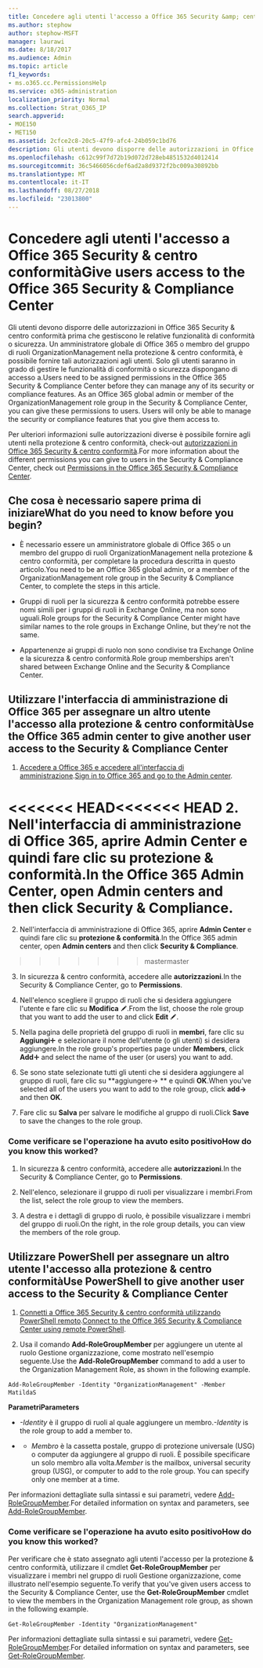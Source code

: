 ```yaml
---
title: Concedere agli utenti l'accesso a Office 365 Security &amp; centro conformità
ms.author: stephow
author: stephow-MSFT
manager: laurawi
ms.date: 8/18/2017
ms.audience: Admin
ms.topic: article
f1_keywords:
- ms.o365.cc.PermissionsHelp
ms.service: o365-administration
localization_priority: Normal
ms.collection: Strat_O365_IP
search.appverid:
- MOE150
- MET150
ms.assetid: 2cfce2c8-20c5-47f9-afc4-24b059c1bd76
description: Gli utenti devono disporre delle autorizzazioni in Office 365 Security &amp; centro conformità prima che gestiscono le relative funzionalità di conformità o sicurezza.
ms.openlocfilehash: c612c99f7d72b19d072d728eb4851532d4012414
ms.sourcegitcommit: 36c5466056cdef6ad2a8d9372f2bc009a30892bb
ms.translationtype: MT
ms.contentlocale: it-IT
ms.lasthandoff: 08/27/2018
ms.locfileid: "23013800"
---
```

# <a name="give-users-access-to-the-office-365-security-amp-compliance-center"></a><span data-ttu-id="0525b-103">Concedere agli utenti l'accesso a Office 365 Security &amp; centro conformità</span><span class="sxs-lookup"><span data-stu-id="0525b-103">Give users access to the Office 365 Security &amp; Compliance Center</span></span>

<span data-ttu-id="0525b-p101">Gli utenti devono disporre delle autorizzazioni in Office 365 Security &amp; centro conformità prima che gestiscono le relative funzionalità di conformità o sicurezza. Un amministratore globale di Office 365 o membro del gruppo di ruoli OrganizationManagement nella protezione &amp; centro conformità, è possibile fornire tali autorizzazioni agli utenti. Solo gli utenti saranno in grado di gestire le funzionalità di conformità o sicurezza dispongano di accesso a.</span><span class="sxs-lookup"><span data-stu-id="0525b-p101">Users need to be assigned permissions in the Office 365 Security &amp; Compliance Center before they can manage any of its security or compliance features. As an Office 365 global admin or member of the OrganizationManagement role group in the Security &amp; Compliance Center, you can give these permissions to users. Users will only be able to manage the security or compliance features that you give them access to.</span></span> 
  
<span data-ttu-id="0525b-107">Per ulteriori informazioni sulle autorizzazioni diverse è possibile fornire agli utenti nella protezione &amp; centro conformità, check-out [autorizzazioni in Office 365 Security &amp; centro conformità](permissions-in-the-security-and-compliance-center.md).</span><span class="sxs-lookup"><span data-stu-id="0525b-107">For more information about the different permissions you can give to users in the Security &amp; Compliance Center, check out [Permissions in the Office 365 Security &amp; Compliance Center](permissions-in-the-security-and-compliance-center.md).</span></span>
  
## <a name="what-do-you-need-to-know-before-you-begin"></a><span data-ttu-id="0525b-108">Che cosa è necessario sapere prima di iniziare</span><span class="sxs-lookup"><span data-stu-id="0525b-108">What do you need to know before you begin?</span></span>

- <span data-ttu-id="0525b-109">È necessario essere un amministratore globale di Office 365 o un membro del gruppo di ruoli OrganizationManagement nella protezione &amp; centro conformità, per completare la procedura descritta in questo articolo.</span><span class="sxs-lookup"><span data-stu-id="0525b-109">You need to be an Office 365 global admin, or a member of the OrganizationManagement role group in the Security &amp; Compliance Center, to complete the steps in this article.</span></span>
    
- <span data-ttu-id="0525b-110">Gruppi di ruoli per la sicurezza &amp; centro conformità potrebbe essere nomi simili per i gruppi di ruoli in Exchange Online, ma non sono uguali.</span><span class="sxs-lookup"><span data-stu-id="0525b-110">Role groups for the Security &amp; Compliance Center might have similar names to the role groups in Exchange Online, but they're not the same.</span></span> 
    
- <span data-ttu-id="0525b-111">Appartenenze ai gruppi di ruolo non sono condivise tra Exchange Online e la sicurezza &amp; centro conformità.</span><span class="sxs-lookup"><span data-stu-id="0525b-111">Role group memberships aren't shared between Exchange Online and the Security &amp; Compliance Center.</span></span>
    
## <a name="use-the-office-365-admin-center-to-give-another-user-access-to-the-security-amp-compliance-center"></a><span data-ttu-id="0525b-112">Utilizzare l'interfaccia di amministrazione di Office 365 per assegnare un altro utente l'accesso alla protezione &amp; centro conformità</span><span class="sxs-lookup"><span data-stu-id="0525b-112">Use the Office 365 admin center to give another user access to the Security &amp; Compliance Center</span></span>

1. <span data-ttu-id="0525b-113">[Accedere a Office 365 e accedere all'interfaccia di amministrazione](https://go.microsoft.com/fwlink/p/?LinkId=525275).</span><span class="sxs-lookup"><span data-stu-id="0525b-113">[Sign in to Office 365 and go to the Admin center](https://go.microsoft.com/fwlink/p/?LinkId=525275).</span></span>
    
<span data-ttu-id="0525b-114"><<<<<<< HEAD</span><span class="sxs-lookup"><span data-stu-id="0525b-114"><<<<<<< HEAD</span></span>
2. <span data-ttu-id="0525b-115">Nell'interfaccia di amministrazione di Office 365, aprire **Admin Center** e quindi fare clic su **protezione &amp; conformità**.</span><span class="sxs-lookup"><span data-stu-id="0525b-115">In the Office 365 Admin Center, open **Admin centers** and then click **Security &amp; Compliance**.</span></span> 
=======
2. <span data-ttu-id="0525b-116">Nell'interfaccia di amministrazione di Office 365, aprire **Admin Center** e quindi fare clic su **protezione &amp; conformità**.</span><span class="sxs-lookup"><span data-stu-id="0525b-116">In the Office 365 admin center, open **Admin centers** and then click **Security &amp; Compliance**.</span></span> 
>>>>>>> <span data-ttu-id="0525b-117">master</span><span class="sxs-lookup"><span data-stu-id="0525b-117">master</span></span>
    
3. <span data-ttu-id="0525b-118">In sicurezza &amp; centro conformità, accedere alle **autorizzazioni**.</span><span class="sxs-lookup"><span data-stu-id="0525b-118">In the Security &amp; Compliance Center, go to **Permissions**.</span></span>
    
4. <span data-ttu-id="0525b-119">Nell'elenco scegliere il gruppo di ruoli che si desidera aggiungere l'utente e fare clic su **Modifica** ![sull'icona Modifica](media/O365_MDM_CreatePolicy_EditIcon.gif).</span><span class="sxs-lookup"><span data-stu-id="0525b-119">From the list, choose the role group that you want to add the user to and click **Edit** ![Edit icon](media/O365_MDM_CreatePolicy_EditIcon.gif).</span></span>
    
5. <span data-ttu-id="0525b-120">Nella pagina delle proprietà del gruppo di ruoli in **membri**, fare clic su **Aggiungi**![Aggiungi icona](media/ITPro-EAC-AddIcon.gif) e selezionare il nome dell'utente (o gli utenti) si desidera aggiungere.</span><span class="sxs-lookup"><span data-stu-id="0525b-120">In the role group's properties page under **Members**, click **Add**![Add Icon](media/ITPro-EAC-AddIcon.gif) and select the name of the user (or users) you want to add.</span></span> 
    
6. <span data-ttu-id="0525b-121">Se sono state selezionate tutti gli utenti che si desidera aggiungere al gruppo di ruoli, fare clic su **aggiungere-\> ** e quindi **OK**.</span><span class="sxs-lookup"><span data-stu-id="0525b-121">When you've selected all of the users you want to add to the role group, click **add-\>** and then **OK**.</span></span>
    
7. <span data-ttu-id="0525b-122">Fare clic su **Salva** per salvare le modifiche al gruppo di ruoli.</span><span class="sxs-lookup"><span data-stu-id="0525b-122">Click **Save** to save the changes to the role group.</span></span> 
    
### <a name="how-do-you-know-this-worked"></a><span data-ttu-id="0525b-123">Come verificare se l'operazione ha avuto esito positivo</span><span class="sxs-lookup"><span data-stu-id="0525b-123">How do you know this worked?</span></span>

1. <span data-ttu-id="0525b-124">In sicurezza &amp; centro conformità, accedere alle **autorizzazioni**.</span><span class="sxs-lookup"><span data-stu-id="0525b-124">In the Security &amp; Compliance Center, go to **Permissions**.</span></span>
    
2. <span data-ttu-id="0525b-125">Nell'elenco, selezionare il gruppo di ruoli per visualizzare i membri.</span><span class="sxs-lookup"><span data-stu-id="0525b-125">From the list, select the role group to view the members.</span></span>
    
3. <span data-ttu-id="0525b-126">A destra e i dettagli di gruppo di ruolo, è possibile visualizzare i membri del gruppo di ruoli.</span><span class="sxs-lookup"><span data-stu-id="0525b-126">On the right, in the role group details, you can view the members of the role group.</span></span>
    
## <a name="use-powershell-to-give-another-user-access-to-the-security-amp-compliance-center"></a><span data-ttu-id="0525b-127">Utilizzare PowerShell per assegnare un altro utente l'accesso alla protezione &amp; centro conformità</span><span class="sxs-lookup"><span data-stu-id="0525b-127">Use PowerShell to give another user access to the Security &amp; Compliance Center</span></span>

1. <span data-ttu-id="0525b-128">[Connetti a Office 365 Security &amp; centro conformità utilizzando PowerShell remoto](https://go.microsoft.com/fwlink/p/?LinkID=627084).</span><span class="sxs-lookup"><span data-stu-id="0525b-128">[Connect to the Office 365 Security &amp; Compliance Center using remote PowerShell](https://go.microsoft.com/fwlink/p/?LinkID=627084).</span></span>
    
2. <span data-ttu-id="0525b-129">Usa il comando **Add-RoleGroupMember** per aggiungere un utente al ruolo Gestione organizzazione, come mostrato nell'esempio seguente.</span><span class="sxs-lookup"><span data-stu-id="0525b-129">Use the **Add-RoleGroupMember** command to add a user to the Organization Management Role, as shown in the following example.</span></span> 
    
  ```
  Add-RoleGroupMember -Identity "OrganizationManagement" -Member MatildaS
  
  ```

 <span data-ttu-id="0525b-130">**Parametri**</span><span class="sxs-lookup"><span data-stu-id="0525b-130">**Parameters**</span></span>
  
-  <span data-ttu-id="0525b-131">_-Identity_ è il gruppo di ruoli al quale aggiungere un membro.</span><span class="sxs-lookup"><span data-stu-id="0525b-131">_-Identity_ is the role group to add a member to.</span></span> 
    
- - <span data-ttu-id="0525b-p102">_Membro_ è la cassetta postale, gruppo di protezione universale (USG) o computer da aggiungere al gruppo di ruoli. È possibile specificare un solo membro alla volta.</span><span class="sxs-lookup"><span data-stu-id="0525b-p102">_Member_ is the mailbox, universal security group (USG), or computer to add to the role group. You can specify only one member at a time.</span></span> 
    
<span data-ttu-id="0525b-134">Per informazioni dettagliate sulla sintassi e sui parametri, vedere [Add-RoleGroupMember](https://go.microsoft.com/fwlink/p/?LinkId=510859).</span><span class="sxs-lookup"><span data-stu-id="0525b-134">For detailed information on syntax and parameters, see [Add-RoleGroupMember](https://go.microsoft.com/fwlink/p/?LinkId=510859).</span></span>
  
### <a name="how-do-you-know-this-worked"></a><span data-ttu-id="0525b-135">Come verificare se l'operazione ha avuto esito positivo</span><span class="sxs-lookup"><span data-stu-id="0525b-135">How do you know this worked?</span></span>

<span data-ttu-id="0525b-136">Per verificare che è stato assegnato agli utenti l'accesso per la protezione &amp; centro conformità, utilizzare il cmdlet **Get-RoleGroupMember** per visualizzare i membri nel gruppo di ruoli Gestione organizzazione, come illustrato nell'esempio seguente.</span><span class="sxs-lookup"><span data-stu-id="0525b-136">To verify that you've given users access to the Security &amp; Compliance Center, use the **Get-RoleGroupMember** cmdlet to view the members in the Organization Management role group, as shown in the following example.</span></span> 
  
```
Get-RoleGroupMember -Identity "OrganizationManagement"

```

<span data-ttu-id="0525b-137">Per informazioni dettagliate sulla sintassi e sui parametri, vedere [Get-RoleGroupMember](https://go.microsoft.com/fwlink/p/?LinkId=510860).</span><span class="sxs-lookup"><span data-stu-id="0525b-137">For detailed information on syntax and parameters, see [Get-RoleGroupMember](https://go.microsoft.com/fwlink/p/?LinkId=510860).</span></span>
  

